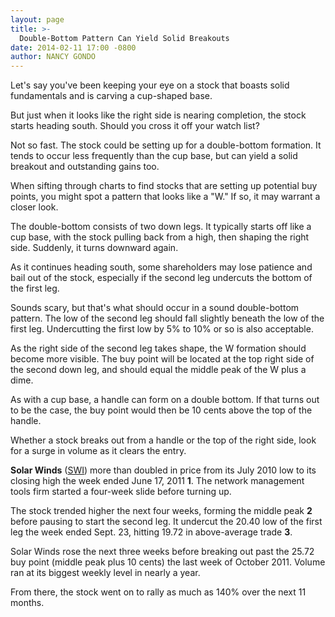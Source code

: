```yaml
---
layout: page
title: >-
  Double-Bottom Pattern Can Yield Solid Breakouts
date: 2014-02-11 17:00 -0800
author: NANCY GONDO
---
```





Let's say you've been keeping your eye on a stock that boasts solid fundamentals and is carving a cup-shaped base.


But just when it looks like the right side is nearing completion, the stock starts heading south. Should you cross it off your watch list?


Not so fast. The stock could be setting up for a double-bottom formation. It tends to occur less frequently than the cup base, but can yield a solid breakout and outstanding gains too.


When sifting through charts to find stocks that are setting up potential buy points, you might spot a pattern that looks like a "W." If so, it may warrant a closer look.


The double-bottom consists of two down legs. It typically starts off like a cup base, with the stock pulling back from a high, then shaping the right side. Suddenly, it turns downward again.


As it continues heading south, some shareholders may lose patience and bail out of the stock, especially if the second leg undercuts the bottom of the first leg.


Sounds scary, but that's what should occur in a sound double-bottom pattern. The low of the second leg should fall slightly beneath the low of the first leg. Undercutting the first low by 5% to 10% or so is also acceptable.


As the right side of the second leg takes shape, the W formation should become more visible. The buy point will be located at the top right side of the second down leg, and should equal the middle peak of the W plus a dime.


As with a cup base, a handle can form on a double bottom. If that turns out to be the case, the buy point would then be 10 cents above the top of the handle.


Whether a stock breaks out from a handle or the top of the right side, look for a surge in volume as it clears the entry.


**Solar Winds** ([SWI](https://research.investors.com/quote.aspx?symbol=SWI)) more than doubled in price from its July 2010 low to its closing high the week ended June 17, 2011 **1**. The network management tools firm started a four-week slide before turning up.


The stock trended higher the next four weeks, forming the middle peak **2** before pausing to start the second leg. It undercut the 20.40 low of the first leg the week ended Sept. 23, hitting 19.72 in above-average trade **3**.


Solar Winds rose the next three weeks before breaking out past the 25.72 buy point (middle peak plus 10 cents) the last week of October 2011. Volume ran at its biggest weekly level in nearly a year.


From there, the stock went on to rally as much as 140% over the next 11 months.




